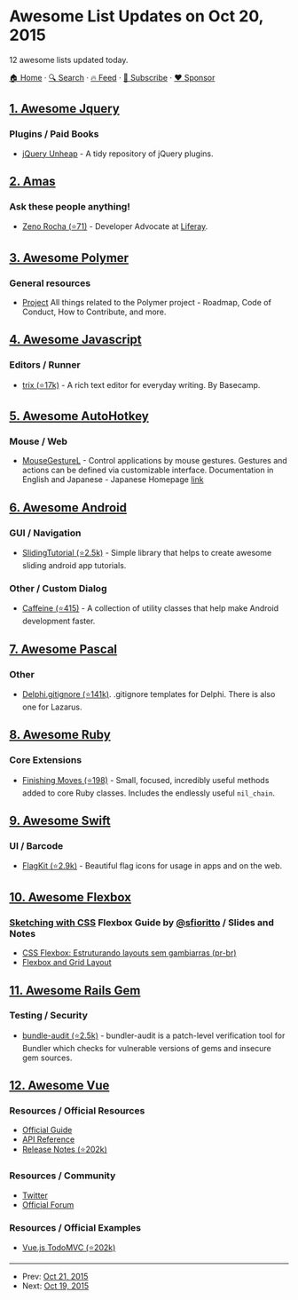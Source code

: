 # Awesome List Updates on Oct 20, 2015

12 awesome lists updated today.

[🏠 Home](/README.md) · [🔍 Search](https://www.trackawesomelist.com/search/) · [🔥 Feed](https://www.trackawesomelist.com/rss.xml) · [📮 Subscribe](https://trackawesomelist.us17.list-manage.com/subscribe?u=d2f0117aa829c83a63ec63c2f&id=36a103854c) · [❤️  Sponsor](https://github.com/sponsors/theowenyoung)



## [1. Awesome Jquery](/content/petk/awesome-jquery/README.md)

### Plugins / Paid Books

*   [jQuery Unheap](http://www.unheap.com/) - A tidy repository of jQuery plugins.

## [2. Amas](/content/sindresorhus/amas/README.md)

### Ask these people anything!

*   [Zeno Rocha (⭐71)](https://github.com/zenorocha/ama) - Developer Advocate at [Liferay](http://www.liferay.com/).

## [3. Awesome Polymer](/content/Granze/awesome-polymer/README.md)

### General resources

*   [Project](https://github.com/polymer/project) All things related to the Polymer project - Roadmap, Code of Conduct, How to Contribute, and more.

## [4. Awesome Javascript](/content/sorrycc/awesome-javascript/README.md)

### Editors / Runner

*   [trix (⭐17k)](https://github.com/basecamp/trix) - A rich text editor for everyday writing. By Basecamp.

## [5. Awesome AutoHotkey](/content/ahkscript/awesome-AutoHotkey/README.md)

### Mouse / Web

*   [MouseGestureL](http://www.vector.co.jp/download/file/winnt/util/fh633547.html) - Control applications by mouse gestures. Gestures and actions can be defined via customizable interface. Documentation in English and Japanese - Japanese Homepage [link](http://hp.vector.co.jp/authors/VA018351/mglahk.html)

## [6. Awesome Android](/content/JStumpp/awesome-android/README.md)

### GUI / Navigation

*   [SlidingTutorial (⭐2.5k)](https://github.com/Cleveroad/slidingtutorial-android) - Simple library that helps to create awesome sliding android app tutorials.

### Other / Custom Dialog

*   [Caffeine (⭐415)](https://github.com/percolate/caffeine) - A collection of utility classes that help make Android development faster.

## [7. Awesome Pascal](/content/Fr0sT-Brutal/awesome-pascal/README.md)

### Other

*   [Delphi.gitignore (⭐141k)](https://github.com/github/gitignore). .gitignore templates for Delphi. There is also one for Lazarus.

## [8. Awesome Ruby](/content/markets/awesome-ruby/README.md)

### Core Extensions

*   [Finishing Moves (⭐198)](https://github.com/forgecrafted/finishing_moves) - Small, focused, incredibly useful methods added to core Ruby classes. Includes the endlessly useful `nil_chain`.

## [9. Awesome Swift](/content/matteocrippa/awesome-swift/README.md)

### UI / Barcode

*   [FlagKit (⭐2.9k)](https://github.com/madebybowtie/FlagKit) - Beautiful flag icons for usage in apps and on the web.

## [10. Awesome Flexbox](/content/afonsopacifer/awesome-flexbox/README.md)

### [Sketching with CSS](http://www.sketchingwithcss.com)   Flexbox Guide by   [@sfioritto](https://github.com/sfioritto) / Slides and Notes

*   [CSS Flexbox: Estruturando layouts sem gambiarras (pr-br)](https://speakerdeck.com/afonsopacifer/flexbox)
*   [Flexbox and Grid Layout](http://pt.slideshare.net/diegoeis/flexbox-to-the-people)

## [11. Awesome Rails Gem](/content/hothero/awesome-rails-gem/README.md)

### Testing / Security

*   [bundle-audit (⭐2.5k)](https://github.com/rubysec/bundler-audit) - bundler-audit is a patch-level verification tool for Bundler which checks for vulnerable versions of gems and insecure gem sources.

## [12. Awesome Vue](/content/vuejs/awesome-vue/README.md)

### Resources / Official Resources

*   [Official Guide](http://vuejs.org/guide/)
*   [API Reference](http://vuejs.org/api/)
*   [Release Notes (⭐202k)](https://github.com/vuejs/vue/releases)

### Resources / Community

*   [Twitter](https://twitter.com/vuejs)
*   [Official Forum](http://forum.vuejs.org/)

### Resources / Official Examples

*   [Vue.js TodoMVC (⭐202k)](https://github.com/vuejs/vue/tree/dev/examples/todomvc)

---

- Prev: [Oct 21, 2015](/content/2015/10/21/README.md)
- Next: [Oct 19, 2015](/content/2015/10/19/README.md)